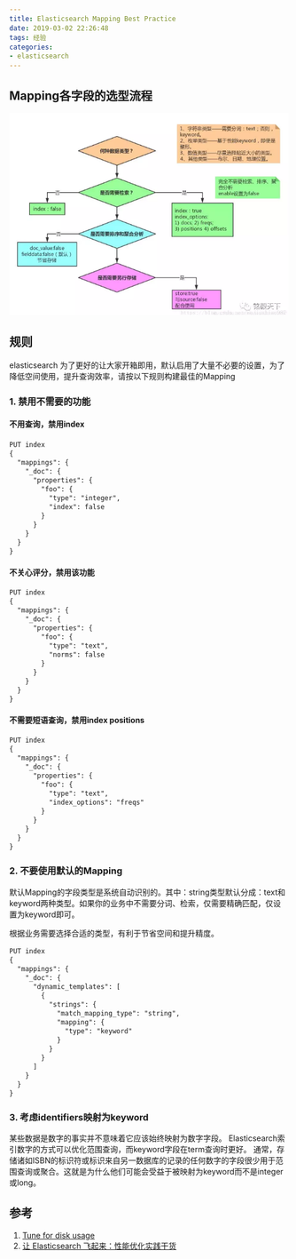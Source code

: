 ```yaml
---
title: Elasticsearch Mapping Best Practice
date: 2019-03-02 22:26:48
tags: 经验
categories:
- elasticsearch
---
```

## Mapping各字段的选型流程

![image](https://github.com/TrumanDu/pic_repository/blob/master/Mapping%E5%90%84%E5%AD%97%E6%AE%B5%E7%9A%84%E9%80%89%E5%9E%8B%E6%B5%81%E7%A8%8B.png?raw=true)

## 规则
elasticsearch 为了更好的让大家开箱即用，默认启用了大量不必要的设置，为了降低空间使用，提升查询效率，请按以下规则构建最佳的Mapping

### 1. 禁用不需要的功能
#### 不用查询，禁用index
```
PUT index
{
  "mappings": {
    "_doc": {
      "properties": {
        "foo": {
          "type": "integer",
          "index": false
        }
      }
    }
  }
}
```

#### 不关心评分，禁用该功能
```
PUT index
{
  "mappings": {
    "_doc": {
      "properties": {
        "foo": {
          "type": "text",
          "norms": false
        }
      }
    }
  }
}
```
#### 不需要短语查询，禁用index positions
```
PUT index
{
  "mappings": {
    "_doc": {
      "properties": {
        "foo": {
          "type": "text",
          "index_options": "freqs"
        }
      }
    }
  }
}
```

### 2. 不要使用默认的Mapping
默认Mapping的字段类型是系统自动识别的。其中：string类型默认分成：text和keyword两种类型。如果你的业务中不需要分词、检索，仅需要精确匹配，仅设置为keyword即可。

根据业务需要选择合适的类型，有利于节省空间和提升精度。
```
PUT index
{
  "mappings": {
    "_doc": {
      "dynamic_templates": [
        {
          "strings": {
            "match_mapping_type": "string",
            "mapping": {
              "type": "keyword"
            }
          }
        }
      ]
    }
  }
}
```

### 3. 考虑identifiers映射为keyword

某些数据是数字的事实并不意味着它应该始终映射为数字字段。 Elasticsearch索引数字的方式可以优化范围查询，而keyword字段在term查询时更好。
通常，存储诸如ISBN的标识符或标识来自另一数据库的记录的任何数字的字段很少用于范围查询或聚合。这就是为什么他们可能会受益于被映射为keyword而不是integer或long。

## 参考
1. [Tune for disk usage](https://www.elastic.co/guide/en/elasticsearch/reference/current/tune-for-disk-usage.html#tune-for-disk-usage)
2. [让 Elasticsearch 飞起来：性能优化实践干货](https://toutiao.io/posts/lkqldx/preview)